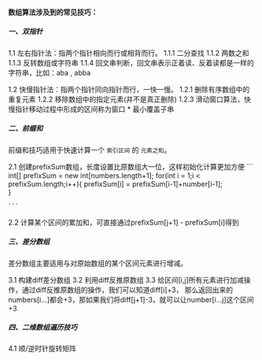#### 数组算法涉及到的常见技巧：

##### 一、双指针
1.1 左右指针法：指两个指针相向而行或相背而行。
    1.1.1 二分查找
    1.1.2 两数之和
    1.1.3 反转数组或字符串
    1.1.4 回文串判断，回文串表示正着读、反着读都是一样的字符串，比如：aba , abba 
  
1.2 快慢指针法：指两个指针同向指针而行，一快一慢。
    1.2.1 删除有序数组中的重复元素
    1.2.2 移除数组中的指定元素(并不是真正删除)
    1.2.3 滑动窗口算法，快慢指针移动过程中形成的区间称为窗口
        * 最小覆盖子串
    
##### 二、前缀和

前缀和技巧适用于快速计算一个 `索引区间` 的 `元素之和`。

2.1 创建prefixSum数组，长度设置比原数组大一位，这样初始化计算更加方便
    ```
        int[] prefixSum = new int[numbers.length+1];
        for(int i = 1;i < prefixSum.length;i++){
            prefixSum[i] = prefixSum[i-1]+number[i-1];    
        }
        
    ```
2.2 计算某个区间的累加和，可直接通过prefixSum[j+1] - prefixSum[i]得到


##### 三、差分数组

差分数组主要适用与对原始数组的某个区间元素进行增减。

3.1 构建diff差分数组
3.2 利用diff反推原数组
3.3 给区间[i,j]所有元素进行加减操作，通过diff反推原数组的操作，我们可以知道diff[i]+3，
    那么返回出来的numbers[i...]都会+3，那如果我们将diff[j+1]-3，就可以让number[i...j]这个区间+3

##### 四、二维数组遍历技巧

4.1 顺/逆时针旋转矩阵


